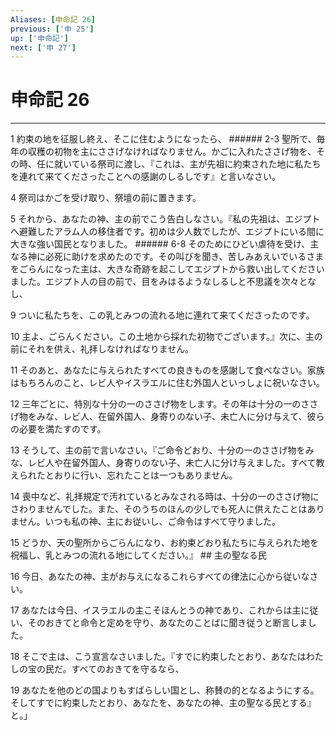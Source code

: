 ```yaml
---
Aliases: [申命記 26]
previous: ['申 25']
up: ['申命記']
next: ['申 27']
---
```

# 申命記 26

***




1 
約束の地を征服し終え、そこに住むようになったら、 ###### 2-3 聖所で、毎年の収穫の初物を主にささげなければなりません。かごに入れたささげ物を、その時、任に就いている祭司に渡し、『これは、主が先祖に約束された地に私たちを連れて来てくださったことへの感謝のしるしです』と言いなさい。 



4 
祭司はかごを受け取り、祭壇の前に置きます。 



5 
それから、あなたの神、主の前でこう告白しなさい。『私の先祖は、エジプトへ避難したアラム人の移住者です。初めは少人数でしたが、エジプトにいる間に大きな強い国民となりました。 ###### 6-8 そのためにひどい虐待を受け、主なる神に必死に助けを求めたのです。その叫びを聞き、苦しみあえいでいるさまをごらんになった主は、大きな奇跡を起こしてエジプトから救い出してくださいました。エジプト人の目の前で、目をみはるようなしるしと不思議を次々となし、 



9 
ついに私たちを、この乳とみつの流れる地に連れて来てくださったのです。 



10 
主よ、ごらんください。この土地から採れた初物でございます。』次に、主の前にそれを供え、礼拝しなければなりません。 



11 
そのあと、あなたに与えられたすべての良きものを感謝して食べなさい。家族はもちろんのこと、レビ人やイスラエルに住む外国人といっしょに祝いなさい。 



12 
三年ごとに、特別な十分の一のささげ物をします。その年は十分の一のささげ物をみな、レビ人、在留外国人、身寄りのない子、未亡人に分け与えて、彼らの必要を満たすのです。 



13 
そうして、主の前で言いなさい。『ご命令どおり、十分の一のささげ物をみな、レビ人や在留外国人、身寄りのない子、未亡人に分け与えました。すべて教えられたとおりに行い、忘れたことは一つもありません。 



14 
喪中など、礼拝規定で汚れているとみなされる時は、十分の一のささげ物にさわりませんでした。また、そのうちのほんの少しでも死人に供えたことはありません。いつも私の神、主にお従いし、ご命令はすべて守りました。 



15 
どうか、天の聖所からごらんになり、お約束どおり私たちに与えられた地を祝福し、乳とみつの流れる地にしてください。』 ## 主の聖なる民 



16 
今日、あなたの神、主がお与えになるこれらすべての律法に心から従いなさい。 



17 
あなたは今日、イスラエルの主こそほんとうの神であり、これからは主に従い、そのおきてと命令と定めを守り、あなたのことばに聞き従うと断言しました。 



18 
そこで主は、こう宣言なさいました。『すでに約束したとおり、あなたはわたしの宝の民だ。すべてのおきてを守るなら、 



19 
あなたを他のどの国よりもすばらしい国とし、称賛の的となるようにする。そしてすでに約束したとおり、あなたを、あなたの神、主の聖なる民とする』と。」
